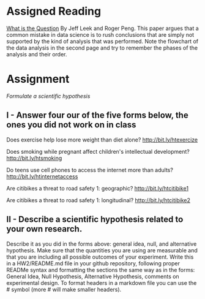 

# Assigned Reading

[What is the Question](http://fbb.space/PUS2020/reading/The%20Research%20Question-2015-Leek-1314-5.pdf) By Jeff Leek and Roger Peng. 
This paper argues that a common mistake in data science is to rush conclusions that are simply not supported by the kind of analysis that was performed. 
Note the flowchart of the data analysis in the second page and try to remember the phases of the analysis and their order.


# Assignment

_Formulate a scientific hypothesis_

## I - Answer four our of the five forms below, the ones you did not work on in class
Does exercise help lose more weight than diet alone? <a href="http://bit.ly/htexercize" target="_blank">http://bit.ly/htexercize</a></p>

Does smoking while pregnant affect children's intellectual development? <a href="http://bit.ly/htsmoking" target="_blank">http://bit.ly/htsmoking</a></p>


Do teens use cell phones to access the internet more than adults? <span> </span><a href="http://bit.ly/htinternetaccess" target="_blank">http://bit.ly/htinternetaccess</a></p>


Are citibikes a threat to road safety 1: geographic? <a href="http://bit.ly/htcitibike1" target="_blank">http://bit.ly/htcitibike1</a></p>


Are citibikes a threat to road safety 1: longitudinal? </span><a href="http://bit.ly/htcitibike2" target="_blank">http://bit.ly/htcitibike2</a></p>
</div></div>

## II - Describe a scientific hypothesis related to your own research. 
Describe it as you did in the forms above: general idea, null, and alternative hypothesis. Make sure that the quantities you are using are measurable and that you are including all possible outcomes of your experiment. Write this in a HW2/README.md file in your github repository, following proper READMe syntax and formatting the  sections the same way as in the forms: General Idea, Null Hypothesis, Alternative Hypothesis, comments on experimental design. 
To format headers in a markdown file you can use the \# symbol (more \# will make smaller headers). 
